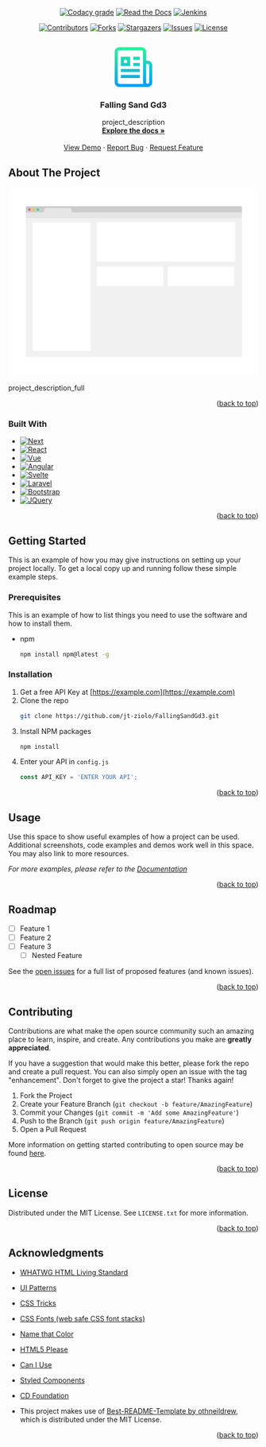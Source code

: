 <!-- Note: This README.md is based upon https://github.com/othneildrew/Best-README-Template. Therefore, comments seen in the source for this README may not be project-specific. -->
<!-- Improved compatibility of back to top link: See: https://github.com/othneildrew/Best-README-Template/pull/73 -->
<a name="readme-top"></a>
<!--
*** Thanks for checking out the Best-README-Template. If you have a suggestion
*** that would make this better, please fork the repo and create a pull request
*** or simply open an issue with the tag "enhancement".
*** Don't forget to give the project a star!
*** Thanks again! Now go create something AMAZING! :D
-->

<!--
Here's a blank template to get started: To avoid retyping too much info. Do a search and replace with your text editor for the following: `jt-ziolo`, `FallingSandGd3`, `twitter_handle`, `linkedin_username`, `email_client`, `email`, `Falling Sand Gd3`, `project_description`, `project_description_full`, `MIT`, `codacy_id`, `docs_name`, `jenkins_job_url`

Also find/replace on https://example.com
-->


<!-- PROJECT SHIELDS -->
<!--
*** I'm using markdown "reference style" links for readability.
*** Reference links are enclosed in brackets [ ] instead of parentheses ( ).
*** See the bottom of this document for the declaration of the reference variables
*** for contributors-url, forks-url, etc. This is an optional, concise syntax you may use.
*** https://www.markdownguide.org/basic-syntax/#reference-style-links
-->
<div align="center">

  [![Codacy grade][codacy-shield]][codacy-url]
  [![Read the Docs][docs-shield]][docs-url]
  [![Jenkins][jenkins-shield]][jenkins-url]
  
  [![Contributors][contributors-shield]][contributors-url]
  [![Forks][forks-shield]][forks-url]
  [![Stargazers][stars-shield]][stars-url]
  [![Issues][issues-shield]][issues-url]
  [![License][license-shield]][license-url]

<!-- Opting to comment out LinkedIn shield. Assuming that the project has multiple contributors it seems to me that keeping social media links such as LinkedIn on your profile page is a better approach.
[![LinkedIn][linkedin-shield]][linkedin-url]
-->


<!-- PROJECT LOGO -->
  <br />
  <a href="https://github.com/jt-ziolo/FallingSandGd3">
    <img src="images/logo.png" alt="Logo" width="80" height="80">
  </a>

  <h3 align="center">Falling Sand Gd3</h3>

  <p align="center">
    project_description
    <br />
    <a href="https://github.com/jt-ziolo/FallingSandGd3"><strong>Explore the docs »</strong></a>
    <br />
    <br />
    <a href="https://github.com/jt-ziolo/FallingSandGd3">View Demo</a>
    ·
    <a href="https://github.com/jt-ziolo/FallingSandGd3/issues">Report Bug</a>
    ·
    <a href="https://github.com/jt-ziolo/FallingSandGd3/issues">Request Feature</a>
  </p>
</div>



<!-- TABLE OF CONTENTS -->
<!-- Only implement the TOC for project README pages that need it.
<details>
  <summary>Table of Contents</summary>
  <ol>
    <li>
      <a href="#about-the-project">About The Project</a>
      <ul>
        <li><a href="#built-with">Built With</a></li>
      </ul>
    </li>
    <li>
      <a href="#getting-started">Getting Started</a>
      <ul>
        <li><a href="#prerequisites">Prerequisites</a></li>
        <li><a href="#installation">Installation</a></li>
      </ul>
    </li>
    <li><a href="#usage">Usage</a></li>
    <li><a href="#roadmap">Roadmap</a></li>
    <li><a href="#contributing">Contributing</a></li>
    <li><a href="#license">License</a></li>
    <li><a href="#contact">Contact</a></li>
    <li><a href="#acknowledgments">Acknowledgments</a></li>
  </ol>
</details>
-->


<!-- ABOUT THE PROJECT -->
## About The Project

[![Product Name Screen Shot][product-screenshot]](https://example.com)

project_description_full

<p align="right">(<a href="#readme-top">back to top</a>)</p>



### Built With

* [![Next][Next.js]][Next-url]
* [![React][React.js]][React-url]
* [![Vue][Vue.js]][Vue-url]
* [![Angular][Angular.io]][Angular-url]
* [![Svelte][Svelte.dev]][Svelte-url]
* [![Laravel][Laravel.com]][Laravel-url]
* [![Bootstrap][Bootstrap.com]][Bootstrap-url]
* [![JQuery][JQuery.com]][JQuery-url]

<p align="right">(<a href="#readme-top">back to top</a>)</p>



<!-- GETTING STARTED -->
## Getting Started

This is an example of how you may give instructions on setting up your project locally.
To get a local copy up and running follow these simple example steps.

### Prerequisites

This is an example of how to list things you need to use the software and how to install them.
* npm
  ```sh
  npm install npm@latest -g
  ```

### Installation

1. Get a free API Key at [https://example.com](https://example.com)
2. Clone the repo
   ```sh
   git clone https://github.com/jt-ziolo/FallingSandGd3.git
   ```
3. Install NPM packages
   ```sh
   npm install
   ```
4. Enter your API in `config.js`
   ```js
   const API_KEY = 'ENTER YOUR API';
   ```

<p align="right">(<a href="#readme-top">back to top</a>)</p>



<!-- USAGE EXAMPLES -->
## Usage

Use this space to show useful examples of how a project can be used. Additional screenshots, code examples and demos work well in this space. You may also link to more resources.

_For more examples, please refer to the [Documentation](https://example.com)_

<p align="right">(<a href="#readme-top">back to top</a>)</p>



<!-- ROADMAP -->
## Roadmap

- [ ] Feature 1
- [ ] Feature 2
- [ ] Feature 3
    - [ ] Nested Feature

See the [open issues](https://github.com/jt-ziolo/FallingSandGd3/issues) for a full list of proposed features (and known issues).

<p align="right">(<a href="#readme-top">back to top</a>)</p>



<!-- CONTRIBUTING -->
## Contributing

Contributions are what make the open source community such an amazing place to learn, inspire, and create. Any contributions you make are **greatly appreciated**.

If you have a suggestion that would make this better, please fork the repo and create a pull request. You can also simply open an issue with the tag "enhancement".
Don't forget to give the project a star! Thanks again!

1. Fork the Project
2. Create your Feature Branch (`git checkout -b feature/AmazingFeature`)
3. Commit your Changes (`git commit -m 'Add some AmazingFeature'`)
4. Push to the Branch (`git push origin feature/AmazingFeature`)
5. Open a Pull Request

More information on getting started contributing to open source may be found [here](https://opensource.guide/how-to-contribute/).

<p align="right">(<a href="#readme-top">back to top</a>)</p>



<!-- LICENSE -->
## License

Distributed under the MIT License. See `LICENSE.txt` for more information.

<p align="right">(<a href="#readme-top">back to top</a>)</p>



<!-- CONTACT 
## Contact

JT Ziolo - ziolojt@gmail.com

Project Link: [https://github.com/jt-ziolo/FallingSandGd3](https://github.com/jt-ziolo/FallingSandGd3)

<p align="right">(<a href="#readme-top">back to top</a>)</p>
-->


<!-- ACKNOWLEDGMENTS -->
## Acknowledgments

* [WHATWG HTML Living Standard](https://whatwg.org)
* [UI Patterns](https://ui-patterns.com)
* [CSS Tricks](https://css-tricks.com)
* [CSS Fonts (web safe CSS font stacks)](https://www.cssfontstack.com)
* [Name that Color](https://chir.ag/projects/name-that-color)
* [HTML5 Please](https://html5please.com/)
* [Can I Use](https://caniuse.com)
* [Styled Components](https://styled-components.com/)
* [CD Foundation](https://cd.foundation/)

* This project makes use of [Best-README-Template by othneildrew](https://github.com/othneildrew/Best-README-Template), which is distributed under the MIT License.

<p align="right">(<a href="#readme-top">back to top</a>)</p>



<!-- MARKDOWN LINKS & IMAGES -->
<!-- https://www.markdownguide.org/basic-syntax/#reference-style-links -->
[contributors-shield]: https://img.shields.io/github/contributors/jt-ziolo/FallingSandGd3.svg?style=for-the-badge
[contributors-url]: https://github.com/jt-ziolo/FallingSandGd3/graphs/contributors
[forks-shield]: https://img.shields.io/github/forks/jt-ziolo/FallingSandGd3.svg?style=for-the-badge
[forks-url]: https://github.com/jt-ziolo/FallingSandGd3/network/members
[stars-shield]: https://img.shields.io/github/stars/jt-ziolo/FallingSandGd3.svg?style=for-the-badge
[stars-url]: https://github.com/jt-ziolo/FallingSandGd3/stargazers
[issues-shield]: https://img.shields.io/github/issues/jt-ziolo/FallingSandGd3.svg?style=for-the-badge
[issues-url]: https://github.com/jt-ziolo/FallingSandGd3/issues
[license-shield]: https://img.shields.io/github/license/jt-ziolo/FallingSandGd3.svg?style=for-the-badge
[license-url]: https://github.com/jt-ziolo/FallingSandGd3/blob/master/LICENSE.txt
[codacy-shield]: https://img.shields.io/codacy/grade/codacy_id
[codacy-url]: https://www.codacy.com/product
[docs-shield]: https://img.shields.io/readthedocs/docs_name
[docs-url]: https://readthedocs.org/
[jenkins-shield]: https://img.shields.io/jenkins/build?jobUrl=jenkins_job_url
[jenkins-url]: https://www.jenkins.io
<!--
[linkedin-shield]: https://img.shields.io/badge/-LinkedIn-black.svg?style=for-the-badge&logo=linkedin&colorB=555
[linkedin-url]: https://linkedin.com/in/linkedin_username
-->
[product-screenshot]: images/screenshot.png
[Next.js]: https://img.shields.io/badge/next.js-000000?style=for-the-badge&logo=nextdotjs&logoColor=white
[Next-url]: https://nextjs.org/
[React.js]: https://img.shields.io/badge/React-20232A?style=for-the-badge&logo=react&logoColor=61DAFB
[React-url]: https://reactjs.org/
[Vue.js]: https://img.shields.io/badge/Vue.js-35495E?style=for-the-badge&logo=vuedotjs&logoColor=4FC08D
[Vue-url]: https://vuejs.org/
[Angular.io]: https://img.shields.io/badge/Angular-DD0031?style=for-the-badge&logo=angular&logoColor=white
[Angular-url]: https://angular.io/
[Svelte.dev]: https://img.shields.io/badge/Svelte-4A4A55?style=for-the-badge&logo=svelte&logoColor=FF3E00
[Svelte-url]: https://svelte.dev/
[Laravel.com]: https://img.shields.io/badge/Laravel-FF2D20?style=for-the-badge&logo=laravel&logoColor=white
[Laravel-url]: https://laravel.com
[Bootstrap.com]: https://img.shields.io/badge/Bootstrap-563D7C?style=for-the-badge&logo=bootstrap&logoColor=white
[Bootstrap-url]: https://getbootstrap.com
[JQuery.com]: https://img.shields.io/badge/jQuery-0769AD?style=for-the-badge&logo=jquery&logoColor=white
[JQuery-url]: https://jquery.com 
